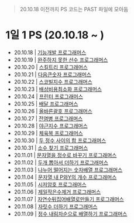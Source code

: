 > 20.10.18 이전까지 PS 코드는 PAST 파일에 모아둠

# 1일 1 PS (20.10.18 ~ )

- 20.10.18 | <a href = 'https://github.com/tbnsok40/Algorithm-Python/blob/master/OCT/18OCT%20%EA%B8%B0%EB%8A%A5%EA%B0%9C%EB%B0%9C.py'>기능개발 프로그래머스</a>
- 20.10.19 | <a href = 'https://github.com/tbnsok40/Algorithm-Python/blob/master/OCT/19OCT%20%EC%99%84%EC%A3%BC%ED%95%98%EC%A7%80%EB%AA%BB%ED%95%9C%EC%84%A0%EC%88%98.py'> 완주하지 못한 선수 프로그래머스 </a>
- 20.10.20 | <a href = 'https://github.com/tbnsok40/Algorithm-Python/blob/master/OCT/20OCT%20%EC%8A%A4%ED%82%AC%ED%8A%B8%EB%A6%AC.py'> 스킬트리 프로그래머스 </a>
- 20.10.21 | <a href = 'https://github.com/tbnsok40/Algorithm-Python/blob/master/OCT/22OCT%20%EC%8A%A4%EC%BD%94%EB%B9%8C%EC%A7%80%EC%88%98.py'> 다음큰숫자 프로그래머스 </a>
- 20.10.22 | <a href = 'https://github.com/tbnsok40/Algorithm-Python/blob/master/OCT/22OCT%20%EC%8A%A4%EC%BD%94%EB%B9%8C%EC%A7%80%EC%88%98.py'> 스코빌지수 프로그래머스 </a>
- 20.10.23 | <a href = 'https://github.com/tbnsok40/Algorithm-Python/blob/master/OCT/23OCT%20%EB%B0%B0%EC%83%81%EB%B9%84%EC%9A%A9%EC%B5%9C%EC%86%8C%ED%99%94.py'> 배상비용최소화 프로그래머스 </a>
- 20.10.24 | <a href = 'https://github.com/tbnsok40/Algorithm-Python/blob/master/OCT/24OCT%20%ED%94%84%EB%A6%B0%ED%84%B0.py'> 프린터 프로그래머스 </a>
- 20.10.25 | <a href = 'https://github.com/tbnsok40/Algorithm-Python/blob/master/OCT/25OCT%20%EB%B0%B0%EB%8B%AC.py'> 배달 프로그래머스 </a>
- 20.10.26 | <a href = 'https://github.com/tbnsok40/Algorithm-Python/blob/master/OCT/26OCT%20%EC%98%AC%EB%B0%94%EB%A5%B8%EA%B4%84%ED%98%B8.py'> 올바른괄호 프로그래머스 </a>
- 20.10.27 | <a href = 'https://github.com/tbnsok40/Algorithm-Python/blob/master/OCT/27OCT%20%EC%A0%84%EC%97%BC%EB%B3%91.py'> 전염병 프로그래머스 </a>
- 20.10.28 | <a href = 'https://github.com/tbnsok40/Algorithm-Python/blob/master/OCT/28OCT%20%EC%95%BC%EA%B7%BC%EC%A7%80%EC%88%98.py'> 야근지수 프로그래머스 </a>
- 20.10.29 | <a href = 'https://github.com/tbnsok40/Algorithm-Python/blob/master/OCT/29OCT%20%EC%B2%B4%EC%9C%A1%EB%B3%B5.py'> 체육복 프로그래머스 </a>
- 20.10.30 | <a href = 'https://github.com/tbnsok40/Algorithm-Python/blob/master/OCT/30OCT%20%EB%91%90%EC%A0%95%EC%88%98%EC%82%AC%EC%9D%B4%EC%9D%98%ED%95%A9.py'> 두 정수 사이의 합 프로그래머스 </a>
- 20.10.31 | <a href = 'https://github.com/tbnsok40/Algorithm-Python/blob/master/OCT/31OCT%20%EC%86%8C%EC%88%98%EC%B0%BE%EA%B8%B0.py'> 소수 찾기 프로그래머스 </a>
- 20.11.01 | <a href = 'https://github.com/tbnsok40/Algorithm-Python/blob/master/NOV/01NOV%20%EB%AC%B8%EC%9E%90%EC%97%B4%EC%9D%84%EC%A0%95%EC%88%98%EB%A1%9C%EB%B0%94%EA%BE%B8%EA%B8%B0.py'> 문자열을 정수로 바꾸기 프로그래머스 </a>
- 20.11.02 | <a href = 'https://github.com/tbnsok40/Algorithm-Python/blob/master/NOV/02NOV%20%EB%91%90%EA%B0%9C%EB%BD%91%EC%95%84%EC%84%9C%EB%8D%94%ED%95%98%EA%B8%B0.py'> 두개 뽑아서 더하기 프로그래머스 </a>
- 20.11.03 | <a href = 'https://github.com/tbnsok40/Algorithm-Python/blob/master/NOV/03NOV%20%EB%82%98%EB%88%84%EC%96%B4%EB%96%A8%EC%96%B4%EC%A7%80%EB%8A%94%EC%88%AB%EC%9E%90%EB%B0%B0%EC%97%B4.py'> 나누어 떨어지는 숫자배열 프로그래머스 </a>
- 20.11.04 | <a href = 'https://github.com/tbnsok40/Algorithm-Python/blob/master/NOV/04NOV%20%EB%AC%B8%EC%9E%90%EC%97%B4%EB%82%B4P%EC%99%80Y%EC%9D%98%EA%B0%9C%EC%88%98.py'> 문자열 내 P와Y의 개수 프로그래머스 </a>
- 20.11.05 | <a href = 'https://github.com/tbnsok40/Algorithm-Python/blob/master/NOV/05NOV%20%EC%8B%9C%EC%A0%80%EC%95%94%ED%98%B8.py'> 시저암호 프로그래머스 </a>
- 20.11.06 | <a href = 'https://github.com/tbnsok40/Algorithm-Python/blob/master/NOV/06NOV%20%EC%A0%9C%EC%9D%BC%EC%9E%91%EC%9D%80%EC%88%98%EC%A0%9C%EA%B1%B0.py'> 제일작은수제거 프로그래머스 </a>
- 20.11.07 | <a href = 'https://github.com/tbnsok40/Algorithm-Python/blob/master/NOV/07NOV%20%EC%9E%90%EC%97%B0%EC%88%98%EB%92%A4%EC%A7%91%EC%96%B4%EB%B0%B0%EC%97%B4%EB%A1%9C%EB%A7%8C%EB%93%A4%EA%B8%B0.py'> 자연수뒤집어배열로만들기 프로그래머스 </a>
- 20.11.08 | <a href = 'https://github.com/tbnsok40/Algorithm-Python/blob/master/NOV/08NOV%20%EC%9E%90%EB%A6%BF%EC%88%98%EB%8D%94%ED%95%98%EA%B8%B0.py'> 자릿수 더하기 프로그래머스 </a>
- 20.11.09 | <a href = 'https://github.com/tbnsok40/Algorithm-Python/blob/master/NOV/09NOV%20%EC%A0%95%EC%88%98%EB%82%B4%EB%A6%BC%EC%B0%A8%EC%88%9C%EC%9C%BC%EB%A1%9C%EB%B0%B0%EC%97%B4%ED%95%98.py'> 정수 내림차순으로 배열하기 프로그래머스 </a>
